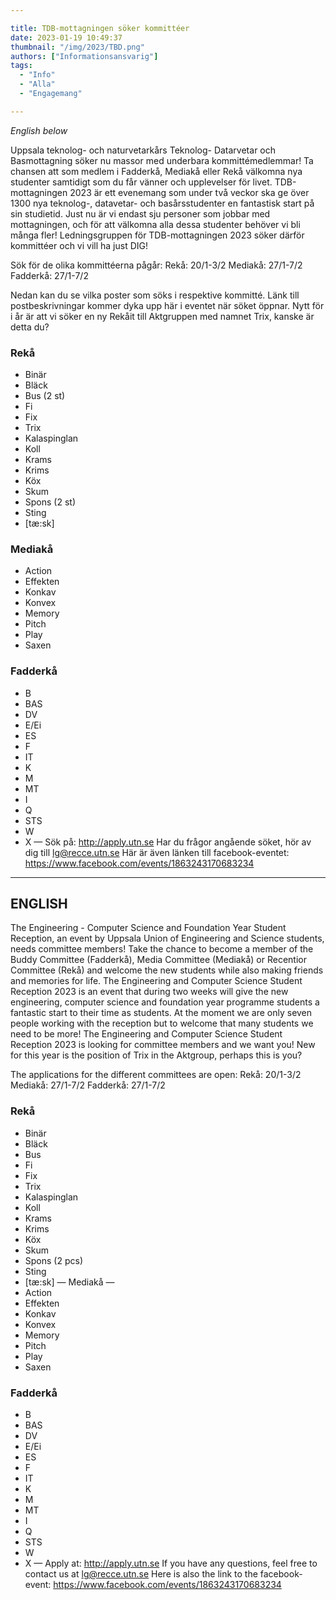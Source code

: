 ```yaml
---

title: TDB-mottagningen söker kommittéer
date: 2023-01-19 10:49:37
thumbnail: "/img/2023/TBD.png"
authors: ["Informationsansvarig"]
tags: 
  - "Info"
  - "Alla"
  - "Engagemang"

---
```

*English below*

Uppsala teknolog- och naturvetarkårs Teknolog- Datarvetar och Basmottagning söker nu massor med underbara kommittémedlemmar! Ta chansen att som medlem i Fadderkå, Mediakå eller Rekå välkomna nya studenter samtidigt som du får vänner och upplevelser för livet.
TDB-mottagningen 2023 är ett evenemang som under två veckor ska ge över 1300 nya teknolog-, datavetar- och basårsstudenter en fantastisk start på sin studietid. Just nu är vi endast sju personer som jobbar med mottagningen, och för att välkomna alla dessa studenter behöver vi bli många fler!
Ledningsgruppen för TDB-mottagningen 2023 söker därför kommittéer och vi vill ha just DIG!

Sök för de olika kommittéerna pågår:
Rekå: 20/1-3/2
Mediakå: 27/1-7/2
Fadderkå: 27/1-7/2

Nedan kan du se vilka poster som söks i respektive kommitté. Länk till postbeskrivningar kommer dyka upp här i eventet när söket öppnar. Nytt för i år är att vi söker en ny Rekåit till Aktgruppen med namnet Trix, kanske är detta du?
### Rekå
*  Binär
*  Bläck
*  Bus (2 st)
*  Fi
*  Fix
*  Trix
*  Kalaspinglan
*  Koll
*  Krams
*  Krims
*  Köx
*  Skum
*  Spons (2 st)
*  Sting
*  [tæ:sk]
### Mediakå 
* Action
* Effekten
* Konkav
* Konvex
* Memory
* Pitch
* Play
* Saxen
### Fadderkå 
* B
* BAS
* DV
* E/Ei
* ES
* F
* IT
* K
* M
* MT
* I
* Q
* STS
* W
* X
—
Sök på: http://apply.utn.se
Har du frågor angående söket, hör av dig till lg@recce.utn.se
Här är även länken till facebook-eventet: https://www.facebook.com/events/1863243170683234
--------------------
## ENGLISH 
The Engineering - Computer Science and Foundation Year Student Reception, an event by Uppsala Union of Engineering and Science students, needs committee members! Take the chance to become a member of the Buddy Committee (Fadderkå), Media Committee (Mediakå) or Recentior Committee (Rekå) and welcome the new students while also making friends and memories for life.
The Engineering and Computer Science Student Reception 2023 is an event that during two weeks will give the new engineering, computer science and foundation year programme students a fantastic start to their time as students. At the moment we are only seven people working with the reception but to welcome that many students we need to be more!
The Engineering and Computer Science Student Reception 2023 is looking for committee members and we want you!
New for this year is the position of Trix in the Aktgroup, perhaps this is you?

The applications for the different committees are open:
Rekå: 20/1-3/2
Mediakå: 27/1-7/2
Fadderkå: 27/1-7/2
### Rekå 
* Binär
* Bläck
* Bus
* Fi
* Fix
* Trix
* Kalaspinglan
* Koll
* Krams
* Krims
* Köx
* Skum
* Spons (2 pcs)
* Sting
* [tæ:sk]
— Mediakå —
* Action
* Effekten
* Konkav
* Konvex
* Memory
* Pitch
* Play
* Saxen
### Fadderkå 
* B
* BAS
* DV
* E/Ei
* ES
* F
* IT
* K
* M
* MT
* I
* Q
* STS
* W
* X
—
Apply at: http://apply.utn.se
If you have any questions, feel free to contact us at lg@recce.utn.se
Here is also the link to the facebook-event: https://www.facebook.com/events/1863243170683234